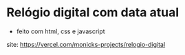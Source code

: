 # Relógio digital com data atual

- feito com html, css e javascript

site: https://vercel.com/monicks-projects/relogio-digital

